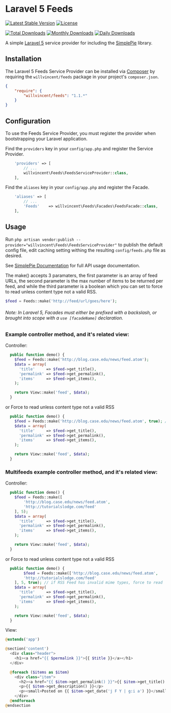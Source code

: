# Laravel 5 Feeds

[![Latest Stable Version](https://poser.pugx.org/willvincent/feeds/v/stable.svg)](https://packagist.org/packages/willvincent/feeds) [![License](https://poser.pugx.org/willvincent/feeds/license.svg)](https://packagist.org/packages/willvincent/feeds)

[![Total Downloads](https://poser.pugx.org/willvincent/feeds/downloads.svg)](https://packagist.org/packages/willvincent/feeds) [![Monthly Downloads](https://poser.pugx.org/willvincent/feeds/d/monthly.png)](https://packagist.org/packages/willvincent/feeds) [![Daily Downloads](https://poser.pugx.org/willvincent/feeds/d/daily.png)](https://packagist.org/packages/willvincent/feeds)

A simple [Laravel 5](http://www.laravel.com/) service provider for including the [SimplePie](http://www.simplepie.org) library.

## Installation

The Laravel 5 Feeds Service Provider can be installed via [Composer](http://getcomposer.org) by requiring the
`willvincent/feeds` package in your project's `composer.json`.

```json
{
    "require": {
        "willvincent/feeds": "1.1.*"
    }
}
```

## Configuration

To use the Feeds Service Provider, you must register the provider when bootstrapping your Laravel application.

Find the `providers` key in your `config/app.php` and register the Service Provider.

```php
    'providers' => [
        // ...
        willvincent\Feeds\FeedsServiceProvider::class,
    ],
```

Find the `aliases` key in your `config/app.php` and register the Facade.
```php
    'aliases' => [
        // ...
        'Feeds'    => willvincent\Feeds\Facades\FeedsFacade::class,
    ],
```

## Usage

Run `php artisan vendor:publish --provider="willvincent\Feeds\FeedsServiceProvider"` to publish the default config file, edit caching setting withing the resulting `config/feeds.php` file as desired.

See [SimplePie Documentation](http://simplepie.org/wiki/) for full API usage documentation.

The make() accepts 3 paramaters, the first parameter is an array of feed URLs, the second parameter is the max number of items to be returned per feed, and while the third parameter is a boolean which you can set to force to read unless content type not a valid RSS.

```php
$feed = Feeds::make('http://feed/url/goes/here');
```


###### Note: In Laravel 5, Facades must either be prefixed with a backslash, or brought into scope with a `use [facadeName]` declaration.


### Example controller method, and it's related view:

Controller:
```php
  public function demo() {
    $feed = Feeds::make('http://blog.case.edu/news/feed.atom');
    $data = array(
      'title'     => $feed->get_title(),
      'permalink' => $feed->get_permalink(),
      'items'     => $feed->get_items(),
    );

    return View::make('feed', $data);
  }
```

or Force to read unless content type not a valid RSS

```php
  public function demo() {
    $feed = Feeds::make('http://blog.case.edu/news/feed.atom', true); // if RSS Feed has invalid mime types, force to read
    $data = array(
      'title'     => $feed->get_title(),
      'permalink' => $feed->get_permalink(),
      'items'     => $feed->get_items(),
    );

    return View::make('feed', $data);
  }
```

### Multifeeds example controller method, and it's related view:

Controller:
```php
  public function demo() {
    $feed = Feeds::make([
        'http://blog.case.edu/news/feed.atom',
        'http://tutorialslodge.com/feed'
    ], 5);
    $data = array(
      'title'     => $feed->get_title(),
      'permalink' => $feed->get_permalink(),
      'items'     => $feed->get_items(),
    );

    return View::make('feed', $data);
  }
```

or Force to read unless content type not a valid RSS

```php
  public function demo() {
        $feed = Feeds::make(['http://blog.case.edu/news/feed.atom',
        'http://tutorialslodge.com/feed'
    ], 5, true); // if RSS Feed has invalid mime types, force to read
    $data = array(
      'title'     => $feed->get_title(),
      'permalink' => $feed->get_permalink(),
      'items'     => $feed->get_items(),
    );

    return View::make('feed', $data);
  }
```

View:
```php
@extends('app')

@section('content')
  <div class="header">
    <h1><a href="{{ $permalink }}">{{ $title }}</a></h1>
  </div>

  @foreach ($items as $item)
    <div class="item">
      <h2><a href="{{ $item->get_permalink() }}">{{ $item->get_title() }}</a></h2>
      <p>{{ $item->get_description() }}</p>
      <p><small>Posted on {{ $item->get_date('j F Y | g:i a') }}</small></p>
    </div>
  @endforeach
@endsection
```
